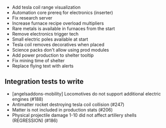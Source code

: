- Add tesla coil range visualization
- Automation core prereq for electronics (inserter)
- Fix research server
- Increase furnace recipe overload multipliers
- Rare metals is available in furnaces from the start
- Remove electronics trigger tech
- Small electric poles available at start
- Tesla coil removes decoratives when placed
- Science packs don't allow using prod modules
- Add power production to shelter tooltip
- Fix mining time of shelter
- Replace flying text with alerts

## Integration tests to write
- [angelsaddons-mobility] Locomotives do not support additional electric engines (#188)
- Antimatter rocket destroying tesla coil collision (#247)
- Matter is not included in production stats (#206)
- Physical projectile damage 1-10 did not affect artillery shells (REGRESSION) (#186)
